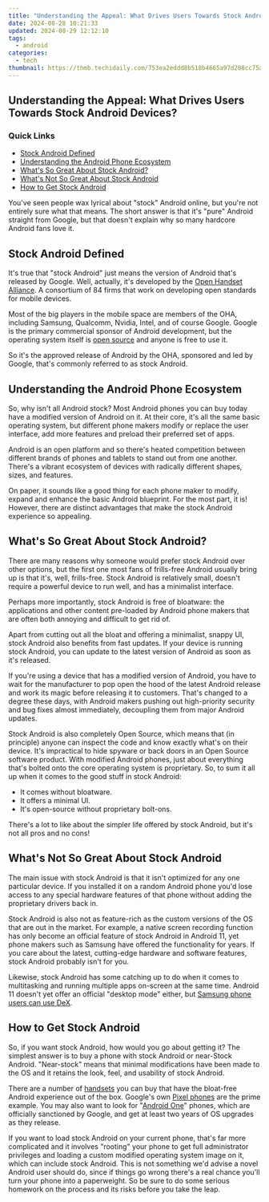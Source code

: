 ```yaml
---
title: "Understanding the Appeal: What Drives Users Towards Stock Android Devices?"
date: 2024-08-28 10:21:33
updated: 2024-08-29 12:12:10
tags:
  - android
categories:
  - tech
thumbnail: https://thmb.techidaily.com/753ea2eddd8b518b4665a97d288cc75a73bb10ccbb0e89329d2b14f4c70fc588.jpg
---
```


## Understanding the Appeal: What Drives Users Towards Stock Android Devices?

### Quick Links

* [Stock Android Defined](https://fox-info.techidaily.com/new-traverse-costs-watch-anywhere-gratis-video-player-pcmac-for-2024/)
* [Understanding the Android Phone Ecosystem](https://extra-skills.techidaily.com/updated-professional-touch-applying-filters-to-pcmobile-videos/)
* [What's So Great About Stock Android?](https://facebook-video-files.techidaily.com/updated-amplify-your-brand-a-guide-to-better-facebook-page-scores-for-2024/)
* [What's Not So Great About Stock Android](https://fox-friendly.techidaily.com/2024-approved-cut-to-the-chase-managing-twitch-streams/)
* [How to Get Stock Android](https://tech-revival.techidaily.com/silent-voices-in-the-wires-the-reality-of-ghost-interactions-on-the-internet/)

 You've seen people wax lyrical about "stock" Android online, but you're not entirely sure what that means. The short answer is that it's "pure" Android straight from Google, but that doesn't explain why so many hardcore Android fans love it.

##  Stock Android Defined

 It's true that "stock Android" just means the version of Android that's released by Google. Well, actually, it's developed by the [Open Handset Alliance](https://www.openhandsetalliance.com/). A consortium of 84 firms that work on developing open standards for mobile devices.

 Most of the big players in the mobile space are members of the OHA, including Samsung, Qualcomm, Nvidia, Intel, and of course Google. Google is the primary commercial sponsor of Android development, but the operating system itself is [open source](https://facebook-videos.techidaily.com/new-leveraging-social-media-power-optimal-use-of-hash-tags-on-fb/) and anyone is free to use it.

 So it's the approved release of Android by the OHA, sponsored and led by Google, that's commonly referred to as stock Android.

##  Understanding the Android Phone Ecosystem

 So, why isn't all Android stock? Most Android phones you can buy today have a modified version of Android on it. At their core, it's all the same basic operating system, but different phone makers modify or replace the user interface, add more features and preload their preferred set of apps.

 Android is an open platform and so there's heated competition between different brands of phones and tablets to stand out from one another. There's a vibrant ecosystem of devices with radically different shapes, sizes, and features.

 On paper, it sounds like a good thing for each phone maker to modify, expand and enhance the basic Android blueprint. For the most part, it is! However, there are distinct advantages that make the stock Android experience so appealing.

##  What's So Great About Stock Android?

 There are many reasons why someone would prefer stock Android over other options, but the first one most fans of frills-free Android usually bring up is that it's, well, frills-free. Stock Android is relatively small, doesn't require a powerful device to run well, and has a minimalist interface.

 Perhaps more importantly, stock Android is free of bloatware: the applications and other content pre-loaded by Android phone makers that are often both annoying and difficult to get rid of.

 Apart from cutting out all the bloat and offering a minimalist, snappy UI, stock Android also benefits from fast updates. If your device is running stock Android, you can update to the latest version of Android as soon as it's released.

 If you're using a device that has a modified version of Android, you have to wait for the manufacturer to pop open the hood of the latest Android release and work its magic before releasing it to customers. That's changed to a degree these days, with Android makers pushing out high-priority security and bug fixes almost immediately, decoupling them from major Android updates.

 Stock Android is also completely Open Source, which means that (in principle) anyone can inspect the code and know exactly what's on their device. It's impractical to hide spyware or back doors in an Open Source software product. With modified Android phones, just about everything that's bolted onto the core operating system is proprietary. So, to sum it all up when it comes to the good stuff in stock Android:

* It comes without bloatware.
* It offers a minimal UI.
* It's open-source without proprietary bolt-ons.

 There's a lot to like about the simpler life offered by stock Android, but it's not all pros and no cons!

##  What's Not So Great About Stock Android

 The main issue with stock Android is that it isn't optimized for any one particular device. If you installed it on a random Android phone you'd lose access to any special hardware features of that phone without adding the proprietary drivers back in.

 Stock Android is also not as feature-rich as the custom versions of the OS that are out in the market. For example, a native screen recording function has only become an official feature of stock Android in Android 11, yet phone makers such as Samsung have offered the functionality for years. If you care about the latest, cutting-edge hardware and software features, stock Android probably isn't for you.

 Likewise, stock Android has some catching up to do when it comes to multitasking and running multiple apps on-screen at the same time. Android 11 doesn't yet offer an official "desktop mode" either, but [Samsung phone users can use DeX](https://youtube-video-recordings.techidaily.com/earning-strategies-for-successful-youtube-shorts-what-you-need-and-how-much-in-2024/).

##  How to Get Stock Android

 So, if you want stock Android, how would you go about getting it? The simplest answer is to buy a phone with stock Android or near-Stock Android. "Near-stock" means that minimal modifications have been made to the OS and it retains the look, feel, and usability of stock Android.

 There are a number of [handsets](https://twitter-videos.techidaily.com/hot-takes-highlight-twitters-trending-topics-for-2024/) you can buy that have the bloat-free Android experience out of the box. Google's own [Pixel phones](https://www.amazon.com/Google-Pixel-Unlocked-Smartphone-Ultrawide/dp/B09HJYV6TC?tag=htg-v2-565mia1-20&ascsubtag=UUhtgUeUpU208170&asc%5Frefurl=https%3A%2F%2Fwww.howtogeek.com%2F764179%2Fwhy-people-want-stock-android-phones%2F&asc%5Fcampaign=Evergreen) are the prime example. You may also want to look for "[Android One](https://www.android.com/one/)" phones, which are officially sanctioned by Google, and get at least two years of OS upgrades as they release.

 If you want to load stock Android on your current phone, that's far more complicated and it involves "rooting" your phone to get full administrator privileges and loading a custom modified operating system image on it, which can include stock Android. This is not something we'd advise a novel Android user should do, since if things go wrong there's a real chance you'll turn your phone into a paperweight. So be sure to do some serious homework on the process and its risks before you take the leap.

<ins class="adsbygoogle"
     style="display:block"
     data-ad-format="autorelaxed"
     data-ad-client="ca-pub-7571918770474297"
     data-ad-slot="1223367746"></ins>



<ins class="adsbygoogle"
     style="display:block"
     data-ad-client="ca-pub-7571918770474297"
     data-ad-slot="8358498916"
     data-ad-format="auto"
     data-full-width-responsive="true"></ins>
